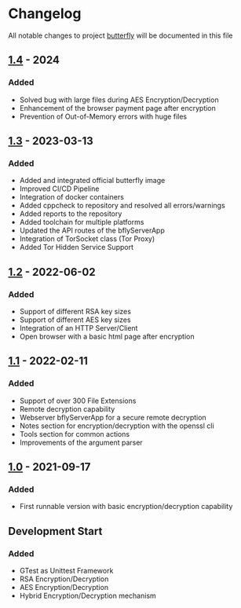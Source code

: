 # Changelog
All notable changes to project [butterfly](https://github.com/bierschi/butterfly) will be documented in this file


## [1.4] - 2024

### Added

- Solved bug with large files during AES Encryption/Decryption
- Enhancement of the browser payment page after encryption
- Prevention of Out-of-Memory errors with huge files

## [1.3] - 2023-03-13

### Added

- Added and integrated official butterfly image
- Improved CI/CD Pipeline
- Integration of docker containers
- Added cppcheck to repository and resolved all errors/warnings
- Added reports to the repository
- Added toolchain for multiple platforms
- Updated the API routes of the bflyServerApp
- Integration of TorSocket class (Tor Proxy)
- Added Tor Hidden Service Support

## [1.2] - 2022-06-02

### Added

- Support of different RSA key sizes
- Support of different AES key sizes
- Integration of an HTTP Server/Client
- Open browser with a basic html page after encryption

## [1.1] - 2022-02-11

### Added

- Support of over 300 File Extensions
- Remote decryption capability
- Webserver bflyServerApp for a secure remote decryption
- Notes section for encryption/decryption with the openssl cli
- Tools section for common actions
- Improvements of the argument parser

## [1.0] - 2021-09-17

### Added

- First runnable version with basic encryption/decryption capability

##  Development Start

### Added

- GTest as Unittest Framework
- RSA Encryption/Decryption
- AES Encryption/Decryption
- Hybrid Encryption/Decryption mechanism


[1.4]: https://github.com/bierschi/butterfly/compare/v1.3...v1.4
[1.3]: https://github.com/bierschi/butterfly/compare/v1.2...v1.3
[1.2]: https://github.com/bierschi/butterfly/compare/v1.1...v1.2
[1.1]: https://github.com/bierschi/butterfly/compare/v1.0...v1.1
[1.0]: https://github.com/bierschi/butterfly/releases/tag/v1.0